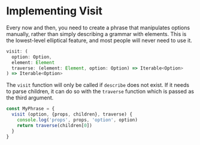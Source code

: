 # Implementing Visit

Every now and then, you need to create a phrase that manipulates options
manually, rather than simply describing a grammar with elements.
This is the lowest-level elliptical feature, and most people will never
need to use it.

```js
visit: (
  option: Option,
  element: Element
  traverse: (element: Element, option: Option) => Iterable<Option>
) => Iterable<Option>
```

The `visit` function will only be called if `describe` does not exist.
If it needs to parse children, it can do so with the `traverse` function
which is passed as the third argument.

```js
const MyPhrase = {
  visit (option, {props, children}, traverse) {
    console.log('props', props, 'option', option)
    return traverse(children[0])
  }
}
```
